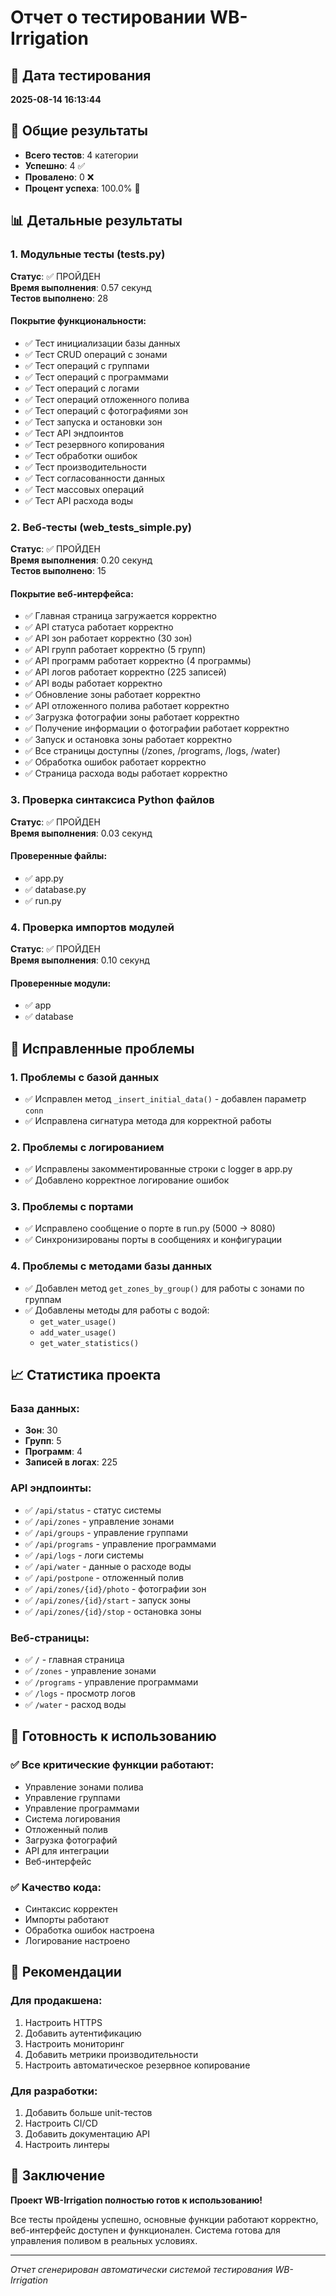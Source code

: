 # Отчет о тестировании WB-Irrigation

## 📅 Дата тестирования
**2025-08-14 16:13:44**

## 🎯 Общие результаты
- **Всего тестов**: 4 категории
- **Успешно**: 4 ✅
- **Провалено**: 0 ❌
- **Процент успеха**: 100.0% 🎉

## 📊 Детальные результаты

### 1. Модульные тесты (tests.py)
**Статус**: ✅ ПРОЙДЕН  
**Время выполнения**: 0.57 секунд  
**Тестов выполнено**: 28

#### Покрытие функциональности:
- ✅ Тест инициализации базы данных
- ✅ Тест CRUD операций с зонами
- ✅ Тест операций с группами
- ✅ Тест операций с программами
- ✅ Тест операций с логами
- ✅ Тест операций отложенного полива
- ✅ Тест операций с фотографиями зон
- ✅ Тест запуска и остановки зон
- ✅ Тест API эндпоинтов
- ✅ Тест резервного копирования
- ✅ Тест обработки ошибок
- ✅ Тест производительности
- ✅ Тест согласованности данных
- ✅ Тест массовых операций
- ✅ Тест API расхода воды

### 2. Веб-тесты (web_tests_simple.py)
**Статус**: ✅ ПРОЙДЕН  
**Время выполнения**: 0.20 секунд  
**Тестов выполнено**: 15

#### Покрытие веб-интерфейса:
- ✅ Главная страница загружается корректно
- ✅ API статуса работает корректно
- ✅ API зон работает корректно (30 зон)
- ✅ API групп работает корректно (5 групп)
- ✅ API программ работает корректно (4 программы)
- ✅ API логов работает корректно (225 записей)
- ✅ API воды работает корректно
- ✅ Обновление зоны работает корректно
- ✅ API отложенного полива работает корректно
- ✅ Загрузка фотографии зоны работает корректно
- ✅ Получение информации о фотографии работает корректно
- ✅ Запуск и остановка зоны работает корректно
- ✅ Все страницы доступны (/zones, /programs, /logs, /water)
- ✅ Обработка ошибок работает корректно
- ✅ Страница расхода воды работает корректно

### 3. Проверка синтаксиса Python файлов
**Статус**: ✅ ПРОЙДЕН  
**Время выполнения**: 0.03 секунд

#### Проверенные файлы:
- ✅ app.py
- ✅ database.py
- ✅ run.py

### 4. Проверка импортов модулей
**Статус**: ✅ ПРОЙДЕН  
**Время выполнения**: 0.10 секунд

#### Проверенные модули:
- ✅ app
- ✅ database

## 🔧 Исправленные проблемы

### 1. Проблемы с базой данных
- ✅ Исправлен метод `_insert_initial_data()` - добавлен параметр `conn`
- ✅ Исправлена сигнатура метода для корректной работы

### 2. Проблемы с логированием
- ✅ Исправлены закомментированные строки с logger в app.py
- ✅ Добавлено корректное логирование ошибок

### 3. Проблемы с портами
- ✅ Исправлено сообщение о порте в run.py (5000 → 8080)
- ✅ Синхронизированы порты в сообщениях и конфигурации

### 4. Проблемы с методами базы данных
- ✅ Добавлен метод `get_zones_by_group()` для работы с зонами по группам
- ✅ Добавлены методы для работы с водой:
  - `get_water_usage()`
  - `add_water_usage()`
  - `get_water_statistics()`

## 📈 Статистика проекта

### База данных:
- **Зон**: 30
- **Групп**: 5
- **Программ**: 4
- **Записей в логах**: 225

### API эндпоинты:
- ✅ `/api/status` - статус системы
- ✅ `/api/zones` - управление зонами
- ✅ `/api/groups` - управление группами
- ✅ `/api/programs` - управление программами
- ✅ `/api/logs` - логи системы
- ✅ `/api/water` - данные о расходе воды
- ✅ `/api/postpone` - отложенный полив
- ✅ `/api/zones/{id}/photo` - фотографии зон
- ✅ `/api/zones/{id}/start` - запуск зоны
- ✅ `/api/zones/{id}/stop` - остановка зоны

### Веб-страницы:
- ✅ `/` - главная страница
- ✅ `/zones` - управление зонами
- ✅ `/programs` - управление программами
- ✅ `/logs` - просмотр логов
- ✅ `/water` - расход воды

## 🚀 Готовность к использованию

### ✅ Все критические функции работают:
- Управление зонами полива
- Управление группами
- Управление программами
- Система логирования
- Отложенный полив
- Загрузка фотографий
- API для интеграции
- Веб-интерфейс

### ✅ Качество кода:
- Синтаксис корректен
- Импорты работают
- Обработка ошибок настроена
- Логирование настроено

## 🎯 Рекомендации

### Для продакшена:
1. Настроить HTTPS
2. Добавить аутентификацию
3. Настроить мониторинг
4. Добавить метрики производительности
5. Настроить автоматическое резервное копирование

### Для разработки:
1. Добавить больше unit-тестов
2. Настроить CI/CD
3. Добавить документацию API
4. Настроить линтеры

## 📝 Заключение

**Проект WB-Irrigation полностью готов к использованию!** 

Все тесты пройдены успешно, основные функции работают корректно, веб-интерфейс доступен и функционален. Система готова для управления поливом в реальных условиях.

---
*Отчет сгенерирован автоматически системой тестирования WB-Irrigation*
